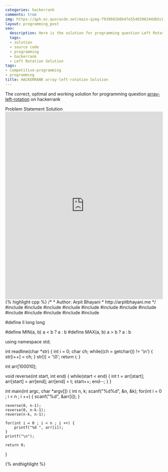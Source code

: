 ```yaml
---
categories: hackerrank
comments: true
img: https://qph.ec.quoracdn.net/main-qimg-f939681b0b47e5540398244db5c8966f?convert_to_webp=true
layout: programming_post
seo:
  description: Here is the solution for programming question Left Rotation on hackerrank
  tags:
  - solution
  - source code
  - programming
  - hackerrank
  - Left Rotation Solution
tags:
- competitive-programming
- programming
title: HACKERRANK array-left-rotation Solution
---
```

The correct, optimal and working solution for programming question [array-left-rotation](https://www.hackerrank.com/challenges/array-left-rotation) on hackerrank

<div class="ui secondary pointing large menu">
  <a class="grey item" data-tab="problem-statement">
    Problem Statement
  </a>
  <a class="active item grey" data-tab="solution">
    Solution
  </a>
</div>
<div class="ui bottom attached tab" data-tab="problem-statement">
    <iframe src="https://www.hackerrank.com/challenges/array-left-rotation" width="100%" height="600px" style="overflow: scroll; border: none;"></iframe>
</div>
<div class="ui bottom attached active tab" data-tab="solution">
{% highlight cpp %}
/*
 *  Author: Arpit Bhayani
 *  http://arpitbhayani.me
 */
#include <cmath>
#include <cstdio>
#include <cstdlib>
#include <climits>
#include <deque>
#include <iostream>
#include <list>
#include <limits>
#include <map>
#include <queue>
#include <set>
#include <stack>
#include <vector>

#define ll long long

#define MIN(a, b) a < b ? a : b
#define MAX(a, b) a > b ? a : b

using namespace std;

int readline(char *str) {
    int i = 0;
    char ch;
    while((ch = getchar()) != '\n') {
        str[i++] = ch;
    }
    str[i] = '\0';
    return i;
}

int arr[100010];

void reverse(int start, int end) {
    while(start < end) {
        int t = arr[start];
        arr[start] = arr[end];
        arr[end] = t;
        start++; end--;
    }
}

int main(int argc, char *argv[]) {
    int n, k;
    scanf("%d%d", &n, &k);
    for(int i = 0 ; i < n ; i ++) {
        scanf("%d", &arr[i]);
    }

    reverse(0, n-1);
    reverse(0, n-k-1);
    reverse(n-k, n-1);

    for(int i = 0 ; i < n ; i ++) {
        printf("%d ", arr[i]);
    }
    printf("\n");

    return 0;
}

{% endhighlight %}
</div>
